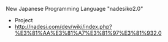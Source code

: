 New Japanese Programming Language "nadesiko2.0"

- Project
- http://nadesi.com/dev/wiki/index.php?%E3%81%AA%E3%81%A7%E3%81%97%E3%81%932.0